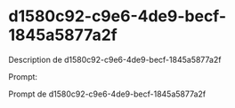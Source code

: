 # d1580c92-c9e6-4de9-becf-1845a5877a2f

Description de d1580c92-c9e6-4de9-becf-1845a5877a2f

Prompt:

Prompt de d1580c92-c9e6-4de9-becf-1845a5877a2f